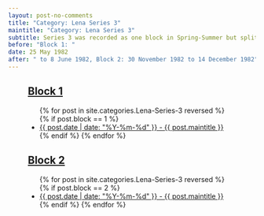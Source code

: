 ```yaml
---
layout: post-no-comments
title: "Category: Lena Series 3"
maintitle: "Category: Lena Series 3"
subtitle: Series 3 was recorded as one block in Spring-Summer but split into two 3-episode segments due to the broadcasts of World Cup 82 and Wimbledon 82
before: "Block 1: "
date: 25 May 1982
after: " to 8 June 1982, Block 2: 30 November 1982 to 14 December 1982"
---
```


<figure class="fig1">
<div class="CardLayout">
<div class="CardItem"><h2 id="infobox1" class="infobox"><a href="#infobox1">Block 1</a></h2></div>
<div class="CardItem split">
<ul>
{% for post in site.categories.Lena-Series-3 reversed %}
{% if post.block == 1 %}
<li><a href="{{ post.url }}">{{ post.date | date: "%Y-%m-%d" }} - {{ post.maintitle }}</a></li>
{% endif %}
{% endfor %}
</ul>
</div></div>
</figure>

<figure class="fig2">
<div class="CardLayout">
<div class="CardItem"><h2 id="infobox2" class="infobox"><a href="#infobox2">Block 2</a></h2></div>
<div class="CardItem split">
<ul>
{% for post in site.categories.Lena-Series-3 reversed %}
{% if post.block == 2 %}
<li><a href="{{ post.url }}">{{ post.date | date: "%Y-%m-%d" }} - {{ post.maintitle }}</a></li>
{% endif %}
{% endfor %}
</ul>
</div></div>
</figure>

